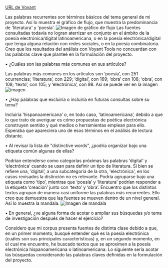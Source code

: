 
[URL de Voyant](https://voyant-tools.org/?corpus=6ea9c22503ec4dd97b95305c4d566ba9&view=corpusset)

Las palabras recurrentes son términos básicos del tema general de mi proyecto. Así lo muestra el gráfico de flujo, que muestra la predominancia de 'literatura' y 'poesía'. ![Imagen de gráfico de flujo](
https://github.com/nivaca/Visiones202110/blob/main/CalderonJ/Corpus/Grafico%20de%20flujo.png)
Las fuentes consultadas todavía no logran aterrizar en conjunto en el ámbito de la poesía electrónica/digital latinoamericana, o en la poesía electrónica/digital que tenga alguna relación con redes sociales, o en la poesía combinatoria. Creo que los resultados del análisis con Voyant Tools no concuerdan con las palabras clave que planteé en la formulación del proyecto.    

•	¿Cuáles son las palabras más comunes en sus artículos? 

Las palabras más comunes en los artículos son ‘poesía’, con 251 ocurrencias; ‘literatura’, con 229; ‘digital’, con 169; ‘obra’ con 108; ‘obra’, con 108; ‘texto’, con 105; y ‘electrónica’, con 98. Así se puede ver en la imagen ![imagen](
https://github.com/nivaca/Visiones202110/blob/main/CalderonJ/Corpus/Cirrus.png)


•	¿Hay palabras que excluiría o incluiría en futuras consultas sobre su tema? 

Incluiría ‘hispanoamericana’ o, en todo caso, ‘latinoamericana’, debido a que lo que trato de averiguar es cómo propuestas de poética electrónica construyen sentido y qué medios o herramientas emplean para ello. Esperaba que apareciera uno de esos términos en el análisis de lectura distante. 

•	Al revisar la lista de "distinctive words", ¿podría organizar bajo una etiqueta común algunas de ellas?

Podrían entenderse como categorías próximas las palabras ‘digital’ y ‘electrónica’ cuando se usan para definir un tipo de literatura. Si bien se refiere una, ‘digital’, a una subcategoría de la otra, 'electrónica', en los casos revisados la distinción no es relevante. Podría agruparse bajo una etiqueta como ‘tipo’, mientras que ‘poesía’ y ‘literatura’ podrían responder a la etiqueta ‘creación’ junto con ‘texto’ y ‘obra’. Encuentro que los distintos textos agrupan de manera casi uniforme las palabras más recurrentes. Ello creo que demuestra que las fuentes se mueven dentro de un nivel general. Así lo muestra la mandala. 
![Imagen de mandala](
https://github.com/nivaca/Visiones202110/blob/main/CalderonJ/Corpus/Mandala.png)


•	En general, ¿ve alguna forma de acotar o ampliar sus búsquedas y/o tema de investigación después de hacer el ejercicio?

Considero que mi corpus presenta fuentes de distinta clase debido a que, en un primer momento, busqué entender qué es la poesía electrónica (cuáles son sus principales características) y, en un segundo momento, en el cual me encuentro, he buscado textos que se aproximen a la poesía electrónica hispanoamericana o latinoamericana. Lo siguiente sería acotar las búsquedas considerando las palabras claves definidas en la formulación del proyecto.
